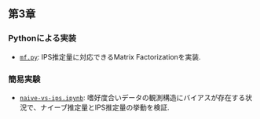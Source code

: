 ## 第3章
### Pythonによる実装
- [`mf.py`](./mf.py): IPS推定量に対応できるMatrix Factorizationを実装.

### 簡易実験
- [`naive-vs-ips.ipynb`](./naive-vs-ips.ipynb): 嗜好度合いデータの観測構造にバイアスが存在する状況で、ナイーブ推定量とIPS推定量の挙動を検証.
